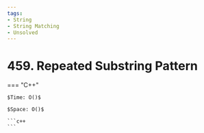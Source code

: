 ```yaml
---
tags:
- String
- String Matching
- Unsolved
---
```



# 459. Repeated Substring Pattern

=== "C++"

    $Time: O()$

    $Space: O()$

    ```c++
    ```